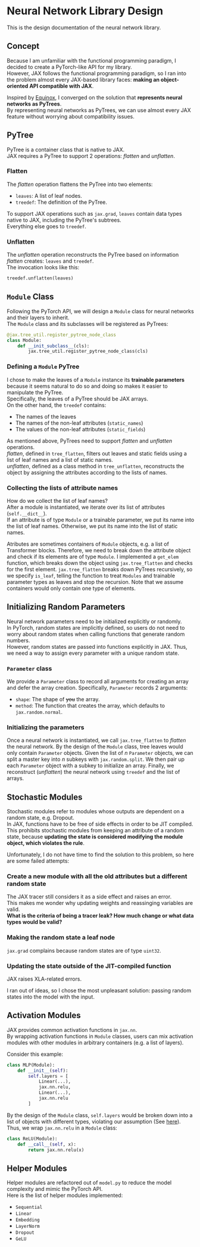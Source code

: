 # Neural Network Library Design

This is the design documentation of the neural network library.  

## Concept

Because I am unfamiliar with the functional programming paradigm,
I decided to create a PyTorch-like API for my library.  
However, JAX follows the functional programming paradigm,
so I ran into the problem almost every JAX-based library faces:
**making an object-oriented API compatible with JAX**.

Inspired by [Equinox](https://github.com/patrick-kidger/equinox),
I converged on the solution that **represents neural networks as PyTrees**.  
By representing neural networks as PyTrees, we can use almost every JAX feature
without worrying about compatibility issues.

## PyTree

PyTree is a container class that is native to JAX.  
JAX requires a PyTree to support 2 operations: _flatten_ and _unflatten_.  

### Flatten

The _flatten_ operation flattens the PyTree into two elements:
- `leaves`: A list of leaf nodes.
- `treedef`: The definition of the PyTree.

To support JAX operations such as `jax.grad`, `leaves` contain data types native to JAX,
including the PyTree's subtrees.  
Everything else goes to `treedef`.

### Unflatten

The _unflatten_ operation reconstructs the PyTree based on information _flatten_ creates:
`leaves` and `treedef`.  
The invocation looks like this:
```python
treedef.unflatten(leaves)
```

## `Module` Class

Following the PyTorch API, we will design a `Module` class for neural networks and their layers to inherit.  
The `Module` class and its subclasses will be registered as PyTrees:
```python
@jax.tree_util.register_pytree_node_class
class Module:
    def __init_subclass__(cls):
        jax.tree_util.register_pytree_node_class(cls)
```

### Defining a `Module` PyTree

I chose to make the leaves of a `Module` instance its **trainable parameters**
because it seems natural to do so and doing so makes it easier to manipulate the PyTree.  
Specifically, the leaves of a PyTree should be JAX arrays.  
On the other hand, the `treedef` contains:
- The names of the leaves
- The names of the non-leaf attributes (`static_names`)
- The values of the non-leaf attributes (`static_fields`)

As mentioned above, PyTrees need to support _flatten_ and _unflatten_ operations.  
_flatten_, defined in `tree_flatten`, filters out leaves and static fields
using a list of leaf names and a list of static names.  
_unflatten_, defined as a class method in `tree_unflatten`, reconstructs the object
by assigning the attributes according to the lists of names.

### Collecting the lists of attribute names

How do we collect the list of leaf names?  
After a module is instantiated, we iterate over its list of attributes (`self.__dict__`).  
If an attribute is of type `Module` or a trainable parameter, we put its name into the list of leaf names.
Otherwise, we put its name into the list of static names.

Atributes are sometimes containers of `Module` objects, e.g. a list of Transformer blocks.
Therefore, we need to break down the attribute object and check if its elements are of type `Module`.
I implemented a `get_elem` function, which breaks down the object using `jax.tree_flatten` and checks
for the first element.
`jax.tree_flatten` breaks down PyTrees recursively, so we specify `is_leaf`,
telling the function to treat `Modules` and trainable parameter types as leaves and stop the recursion.
Note that we assume containers would only contain one type of elements.

## Initializing Random Parameters

Neural network parameters need to be initialized explicitly or randomly.  
In PyTorch, random states are implicitly defined,
so users do not need to worry about random states when calling functions that generate random numbers.  
However, random states are passed into functions explicitly in JAX.
Thus, we need a way to assign every parameter with a unique random state.  

### `Parameter` class

We provide a `Parameter` class to record all arguments for creating an array and defer the array creation.
Specifically, `Parameter` records 2 arguments:
- `shape`: The shape of ~~you~~ the array.
- `method`: The function that creates the array, which defaults to `jax.random.normal`.

### Initializing the parameters

Once a neural network is instantiated, we call `jax.tree_flatten` to _flatten_ the neural network.
By the design of the `Module` class, tree leaves would only contain `Parameter` objects.
Given the list of _n_ `Parameter` objects, we can split a master key into _n_ subkeys with `jax.random.split`.
We then pair up each `Parameter` object with a subkey to initialize an array.
Finally, we reconstruct (_unflatten_) the neural network using `treedef` and the list of arrays.

## Stochastic Modules

Stochastic modules refer to modules whose outputs are dependent on a random state, e.g. Dropout.  
In JAX, functions have to be free of side effects in order to be JIT compiled.
This prohibits stochastic modules from keeping an attribute of a random state,
because **updating the state is considered modifying the module object, which violates the rule**.  

Unfortunately, I do not have time to find the solution to this problem, so here are some failed attempts:

### Create a new module with all the old attributes but a different random state

The JAX tracer still considers it as a side effect and raises an error.  
This makes me wonder why updating weights and reassinging variables are valid.  
**What is the criteria of being a tracer leak? How much change or what data types would be valid?**

### Making the random state a leaf node

`jax.grad` complains because random states are of type `uint32`.

### Updating the state outside of the JIT-compiled function

JAX raises XLA-related errors.

I ran out of ideas, so I chose the most unpleasant solution: passing random states into the model
with the input.

## Activation Modules

JAX provides common activation functions in `jax.nn`.  
By wrapping activation functions in `Module` classes, users can mix activation modules with other modules
in arbitrary containers (e.g. a list of layers).

Consider this example:
```python
class MLP(Module):
    def __init__(self):
        self.layers = [
            Linear(...),
            jax.nn.relu,
            Linear(...),
            jax.nn.relu
        ]
```
By the design of the `Module` class, `self.layers` would be broken down into a list of
objects with different types, violating our assumption (See [here](#collecting-the-lists-of-attribute-names)).  
Thus, we wrap `jax.nn.relu` in a `Module` class:
```python
class ReLU(Module):
    def __call__(self, x):
        return jax.nn.relu(x)
```

## Helper Modules

Helper modules are refactored out of `model.py` to reduce the model complexity and mimic the PyTorch API.  
Here is the list of helper modules implemented:
- `Sequential`
- `Linear`
- `Embedding`
- `LayerNorm`
- `Dropout`
- `GeLU`
